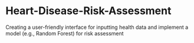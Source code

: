 # Heart-Disease-Risk-Assessment
Creating a user-friendly interface for inputting health data and implement a model (e.g., Random Forest) for risk assessment
